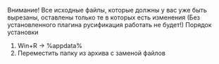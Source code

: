 Внимание! Все исходные файлы, которые должны у вас уже быть вырезаны, оставлены только те в которых есть изменения (Без установленного плагина русификация работать не будет!)
Порядок установки 
1) Win+R -> %appdata%
2) Переместить папку из архива с заменой файлов
